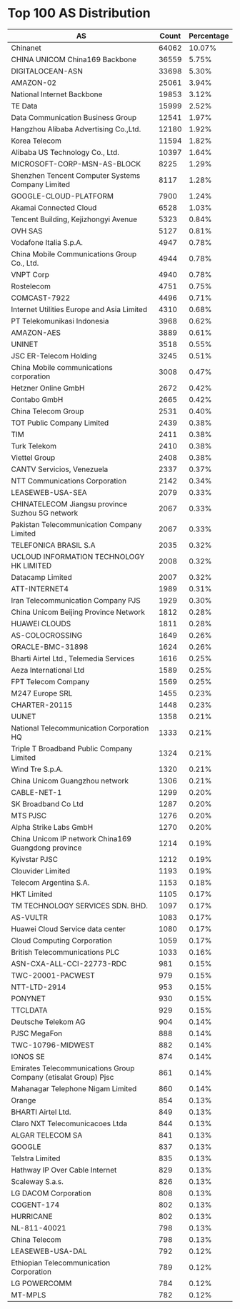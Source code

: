 # Top 100 AS Distribution
| AS | Count | Percentage |
|----|----|----|
| Chinanet | 64062 | 10.07% |
| CHINA UNICOM China169 Backbone | 36559 | 5.75% |
| DIGITALOCEAN-ASN | 33698 | 5.30% |
| AMAZON-02 | 25061 | 3.94% |
| National Internet Backbone | 19853 | 3.12% |
| TE Data | 15999 | 2.52% |
| Data Communication Business Group | 12541 | 1.97% |
| Hangzhou Alibaba Advertising Co.,Ltd. | 12180 | 1.92% |
| Korea Telecom | 11594 | 1.82% |
| Alibaba US Technology Co., Ltd. | 10397 | 1.64% |
| MICROSOFT-CORP-MSN-AS-BLOCK | 8225 | 1.29% |
| Shenzhen Tencent Computer Systems Company Limited | 8117 | 1.28% |
| GOOGLE-CLOUD-PLATFORM | 7900 | 1.24% |
| Akamai Connected Cloud | 6528 | 1.03% |
| Tencent Building, Kejizhongyi Avenue | 5323 | 0.84% |
| OVH SAS | 5127 | 0.81% |
| Vodafone Italia S.p.A. | 4947 | 0.78% |
| China Mobile Communications Group Co., Ltd. | 4944 | 0.78% |
| VNPT Corp | 4940 | 0.78% |
| Rostelecom | 4751 | 0.75% |
| COMCAST-7922 | 4496 | 0.71% |
| Internet Utilities Europe and Asia Limited | 4310 | 0.68% |
| PT Telekomunikasi Indonesia | 3968 | 0.62% |
| AMAZON-AES | 3889 | 0.61% |
| UNINET | 3518 | 0.55% |
| JSC ER-Telecom Holding | 3245 | 0.51% |
| China Mobile communications corporation | 3008 | 0.47% |
| Hetzner Online GmbH | 2672 | 0.42% |
| Contabo GmbH | 2665 | 0.42% |
| China Telecom Group | 2531 | 0.40% |
| TOT Public Company Limited | 2439 | 0.38% |
| TIM | 2411 | 0.38% |
| Turk Telekom | 2410 | 0.38% |
| Viettel Group | 2408 | 0.38% |
| CANTV Servicios, Venezuela | 2337 | 0.37% |
| NTT Communications Corporation | 2142 | 0.34% |
| LEASEWEB-USA-SEA | 2079 | 0.33% |
| CHINATELECOM Jiangsu province Suzhou 5G network | 2067 | 0.33% |
| Pakistan Telecommunication Company Limited | 2067 | 0.33% |
| TELEFONICA BRASIL S.A | 2035 | 0.32% |
| UCLOUD INFORMATION TECHNOLOGY HK LIMITED | 2008 | 0.32% |
| Datacamp Limited | 2007 | 0.32% |
| ATT-INTERNET4 | 1989 | 0.31% |
| Iran Telecommunication Company PJS | 1929 | 0.30% |
| China Unicom Beijing Province Network | 1812 | 0.28% |
| HUAWEI CLOUDS | 1811 | 0.28% |
| AS-COLOCROSSING | 1649 | 0.26% |
| ORACLE-BMC-31898 | 1624 | 0.26% |
| Bharti Airtel Ltd., Telemedia Services | 1616 | 0.25% |
| Aeza International Ltd | 1589 | 0.25% |
| FPT Telecom Company | 1569 | 0.25% |
| M247 Europe SRL | 1455 | 0.23% |
| CHARTER-20115 | 1448 | 0.23% |
| UUNET | 1358 | 0.21% |
| National Telecommunication Corporation HQ | 1333 | 0.21% |
| Triple T Broadband Public Company Limited | 1324 | 0.21% |
| Wind Tre S.p.A. | 1320 | 0.21% |
| China Unicom Guangzhou network | 1306 | 0.21% |
| CABLE-NET-1 | 1299 | 0.20% |
| SK Broadband Co Ltd | 1287 | 0.20% |
| MTS PJSC | 1276 | 0.20% |
| Alpha Strike Labs GmbH | 1270 | 0.20% |
| China Unicom IP network China169 Guangdong province | 1214 | 0.19% |
| Kyivstar PJSC | 1212 | 0.19% |
| Clouvider Limited | 1193 | 0.19% |
| Telecom Argentina S.A. | 1153 | 0.18% |
| HKT Limited | 1105 | 0.17% |
| TM TECHNOLOGY SERVICES SDN. BHD. | 1097 | 0.17% |
| AS-VULTR | 1083 | 0.17% |
| Huawei Cloud Service data center | 1080 | 0.17% |
| Cloud Computing Corporation | 1059 | 0.17% |
| British Telecommunications PLC | 1033 | 0.16% |
| ASN-CXA-ALL-CCI-22773-RDC | 981 | 0.15% |
| TWC-20001-PACWEST | 979 | 0.15% |
| NTT-LTD-2914 | 953 | 0.15% |
| PONYNET | 930 | 0.15% |
| TTCLDATA | 929 | 0.15% |
| Deutsche Telekom AG | 904 | 0.14% |
| PJSC MegaFon | 888 | 0.14% |
| TWC-10796-MIDWEST | 882 | 0.14% |
| IONOS SE | 874 | 0.14% |
| Emirates Telecommunications Group Company (etisalat Group) Pjsc | 861 | 0.14% |
| Mahanagar Telephone Nigam Limited | 860 | 0.14% |
| Orange | 854 | 0.13% |
| BHARTI Airtel Ltd. | 849 | 0.13% |
| Claro NXT Telecomunicacoes Ltda | 844 | 0.13% |
| ALGAR TELECOM SA | 841 | 0.13% |
| GOOGLE | 837 | 0.13% |
| Telstra Limited | 835 | 0.13% |
| Hathway IP Over Cable Internet | 829 | 0.13% |
| Scaleway S.a.s. | 826 | 0.13% |
| LG DACOM Corporation | 808 | 0.13% |
| COGENT-174 | 802 | 0.13% |
| HURRICANE | 802 | 0.13% |
| NL-811-40021 | 798 | 0.13% |
| China Telecom | 798 | 0.13% |
| LEASEWEB-USA-DAL | 792 | 0.12% |
| Ethiopian Telecommunication Corporation | 789 | 0.12% |
| LG POWERCOMM | 784 | 0.12% |
| MT-MPLS | 782 | 0.12% |
